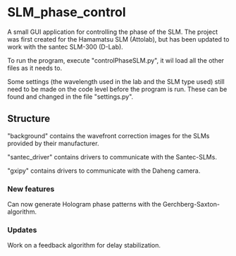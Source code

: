 # SLM_phase_control
A small GUI application for controlling the phase of the SLM.
The project was first created for the Hamamatsu SLM (Attolab), but has been updated to work with the santec SLM-300 (D-Lab).

To run the program, execute "controlPhaseSLM.py", it wil load all the other files as it needs to.

Some settings (the wavelength used in the lab and the SLM type used) still need to be made on the code level before the program is run.
These can be found and changed in the file "settings.py".


## Structure

"background" contains the wavefront correction images for the SLMs provided by their manufacturer.

"santec_driver" contains drivers to communicate with the Santec-SLMs.

"gxipy" contains drivers to communicate with the Daheng camera.


### New features

Can now generate Hologram phase patterns with the Gerchberg-Saxton-algorithm.


### Updates

Work on a feedback algorithm for delay stabilization.